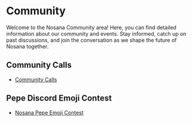 # Community
Welcome to the Nosana Community area! Here, you can find detailed information about our community and events. Stay informed, catch up on past discussions, and join the conversation as we shape the future of Nosana together.

## Community Calls
- [Community Calls](/about/community-calls)

## Pepe Discord Emoji Contest
- [Nosana Pepe Emoji Contest](/about/pepe_contest)